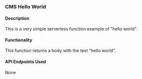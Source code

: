 ### CMS Hello World
#### Description
This is a very simple serverless function example of "hello world".

#### Functionality
This function returns a body with the text "hello world".

#### API Endpoints Used
None
